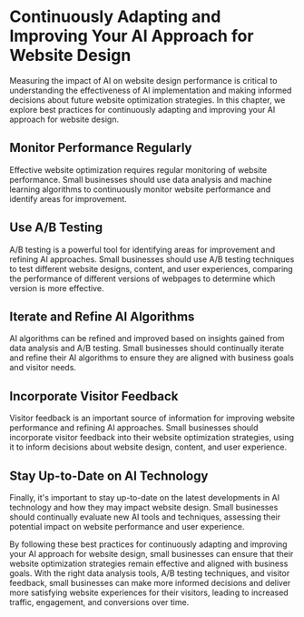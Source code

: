Continuously Adapting and Improving Your AI Approach for Website Design
=====================================================================================================================================

Measuring the impact of AI on website design performance is critical to understanding the effectiveness of AI implementation and making informed decisions about future website optimization strategies. In this chapter, we explore best practices for continuously adapting and improving your AI approach for website design.

Monitor Performance Regularly
-----------------------------

Effective website optimization requires regular monitoring of website performance. Small businesses should use data analysis and machine learning algorithms to continuously monitor website performance and identify areas for improvement.

Use A/B Testing
---------------

A/B testing is a powerful tool for identifying areas for improvement and refining AI approaches. Small businesses should use A/B testing techniques to test different website designs, content, and user experiences, comparing the performance of different versions of webpages to determine which version is more effective.

Iterate and Refine AI Algorithms
--------------------------------

AI algorithms can be refined and improved based on insights gained from data analysis and A/B testing. Small businesses should continually iterate and refine their AI algorithms to ensure they are aligned with business goals and visitor needs.

Incorporate Visitor Feedback
----------------------------

Visitor feedback is an important source of information for improving website performance and refining AI approaches. Small businesses should incorporate visitor feedback into their website optimization strategies, using it to inform decisions about website design, content, and user experience.

Stay Up-to-Date on AI Technology
--------------------------------

Finally, it's important to stay up-to-date on the latest developments in AI technology and how they may impact website design. Small businesses should continually evaluate new AI tools and techniques, assessing their potential impact on website performance and user experience.

By following these best practices for continuously adapting and improving your AI approach for website design, small businesses can ensure that their website optimization strategies remain effective and aligned with business goals. With the right data analysis tools, A/B testing techniques, and visitor feedback, small businesses can make more informed decisions and deliver more satisfying website experiences for their visitors, leading to increased traffic, engagement, and conversions over time.
